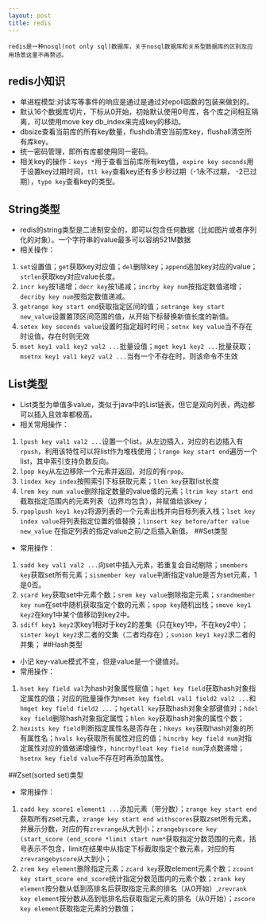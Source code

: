 ```yaml
---
layout: post
title: redis
---
```

    redis是一种nosql(not only sql)数据库，关于nosql数据库和关系型数据库的区别及应用场景这里不再赘述。

## redis小知识
  * 单进程模型:对读写等事件的响应是通过是通过对epoll函数的包装来做到的。
  * 默认16个数据库切片，下标从0开始，初始默认使用0号库，各个库之间相互隔离，可以使用move key db_index来完成key的移动。
  * dbsize查看当前库的所有key数量，flushdb清空当前库key，flushall清空所有库key。
  * 统一密码管理，即所有库都使用同一密码。
  * 相关key的操作：`keys *`用于查看当前库所有key值，`expire key seconds`用于设置key过期时间，`ttl key`查看key还有多少秒过期（-1永不过期， -2已过期），`type key`查看key的类型。
  
## String类型
  * redis的string类型是二进制安全的，即可以包含任何数据（比如图片或者序列化的对象）。一个字符串的value最多可以容纳521M数据
  * 相关操作：
  1. `set`设置值；`get`获取key对应值；`del`删除key；`append`追加key对应的value；`strlen`获取key对应value长度。
  2. `incr key`按1递增；`decr key`按1递减；`incrby key num`按指定数值递增；`decriby key num`按指定数值递减。
  3. `getrange key start end`获取指定区间的值；`setrange key start new_value`设置置顶区间范围的值，从开始下标替换新值长度的新值。
  4. `setex key seconds value`设置时指定超时时间；`setnx key value`当不存在时设值，存在时则无效
  5. `mset key1 val1 key2 val2 ...`批量设值；`mget key1 key2 ...`批量获取；`msetnx key1 val1 key2 val2 ...`当有一个不存在时，则该命令不生效
## List类型
* List类型为单值多value，类似于java中的List链表，但它是双向列表，两边都可以插入且效率都极高。
* 相关常用操作：
1. `lpush key val1 val2 ...`设置一个list，从左边插入，对应的右边插入有`rpush`，利用该特性可以将list作为堆栈使用；`lrange key start end`遍历一个list，其中索引支持负数反向。
2. `lpop key`从左边移除一个元素并返回，对应的有`rpop`。
3. `lindex key index`按照索引下标获取元素；`llen key`获取list长度
4. `lrem key num value`删除指定数量的value值的元素；`ltrim key start end`截取指定范围内的元素列表（边界均包含），并赋值给该key；
5. `rpoplpush key1 key2`将源列表的一个元素出栈并向目标列表入栈；`lset key index value`将列表指定位置的值替换；`linsert key before/after value new_value` 在指定列表的指定value之前/之后插入新值。
##Set类型
* 常用操作：
1.  `sadd key val1 val2 ...`向set中插入元素，若重复会自动剔除；`smembers key`获取set所有元素；`sismember key value`判断指定value是否为set元素，1是0否。
2.  `scard key`获取set中元素个数；`srem key value`删除指定元素；`srandmember key num`在set中随机获取指定个数的元素；`spop key`随机出栈；`smove key1 key2`在key1中某个值移动到key2中。
3.  `sdiff key1 key2`求key1相对于key2的差集（只在key1中，不在key2中）；`sinter key1 key2`求二者的交集（二者均存在）；`sunion key1 key2`求二者的并集；
##Hash类型
* 小记
  key-value模式不变，但是value是一个键值对。
* 常用操作：
1. `hset key field val`为hash对象属性赋值；`hget key field`获取hash对象指定属性的值；对应的批量操作为`hmset key field1 val1 field2 val2 ...`和`hmget key field field2 ...`；`hgetall key`获取hash对象全部键值对；`hdel key field`删除hash对象指定属性；`hlen key`获取hash对象的属性个数；
2. `hexists key field`判断指定属性名是否存在；`hkeys key`获取hash对象的所有属性名；`hvals key`获取所有属性对应的值；`hincrby key field num`对指定属性对应的值做递增操作，`hincrbyfloat key field num`浮点数递增；`hsetnx key field value`不存在时再添加属性。

##Zset(sorted set)类型
* 常用操作：
1. `zadd key score1 element1 ...`添加元素（带分数）；`zrange key start end`获取所有zset元素，`zrange key start end withscores`获取zset所有元素，并展示分数，对应的有`zrevrange`从大到小；`zrangebyscore key (start_score (end_score *limit start num*`获取指定分数范围的元素，括号表示不包含，limit在结果中从指定下标截取指定个数元素，对应的有`zrevrangebyscore`从大到小；
2. `zrem key element`删除指定元素；`zcard key`获取element元素个数；`zcount key start_score end_score`统计指定分数范围内的元素个数；`zrank key element`按分数从低到高排名后获取指定元素的排名（从0开始）,`zrevrank key element`按分数从高到低排名后获取指定元素的排名（从0开始）；`zscore key element`获取指定元素的分数值；









